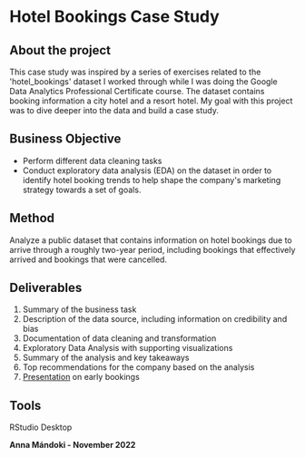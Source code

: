 # Hotel Bookings Case Study

## About the project

This case study was inspired by a series of exercises related to the 'hotel_bookings' dataset I worked through while I was doing the Google Data Analytics Professional Certificate course. The dataset contains booking information a city hotel and a resort hotel. My goal with this project was to dive deeper into the data and build a case study.

## Business Objective

* Perform different data cleaning tasks
* Conduct exploratory data analysis (EDA) on the dataset in order to identify hotel booking trends to help shape the company's marketing strategy towards a set of goals.

## Method

Analyze a public dataset that contains information on hotel bookings due to arrive through a roughly two-year period, including bookings that effectively arrived and bookings that were cancelled.

## Deliverables

1. Summary of the business task
2. Description of the data source, including information on credibility and bias
3. Documentation of data cleaning and transformation
4. Exploratory Data Analysis with supporting visualizations
5. Summary of the analysis and key takeaways
6. Top recommendations for the company based on the analysis
7. [Presentation](https://github.com/annamandoki/hotel_bookings_case_study/blob/main/Presentation_Hotel%20_Bookings%20_Early_Bookings.pdf) on early bookings

## Tools

RStudio Desktop

**Anna Mándoki - November 2022**